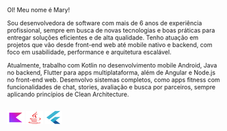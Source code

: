 OI! Meu nome é Mary!

Sou desenvolvedora de software com mais de 6 anos de experiência profissional, sempre em busca de novas tecnologias e boas práticas para entregar soluções eficientes e de alta qualidade. Tenho atuação em projetos que vão desde front-end web até mobile nativo e backend, com foco em usabilidade, performance e arquitetura escalável.

Atualmente, trabalho com Kotlin no desenvolvimento mobile Android, Java no backend, Flutter para apps multiplataforma, além de Angular e Node.js no front-end web. Desenvolvo sistemas completos, como apps fitness com funcionalidades de chat, stories, avaliação e busca por parceiros, sempre aplicando princípios de Clean Architecture.
<div style="display: inline_block"><br>
<img align="center" alt="Mary-Kt" height="30" width="40" src="https://raw.githubusercontent.com/devicons/devicon/master/icons/kotlin/kotlin-original.svg">
  
<img align="center" alt="Mary-Java" height="30" width="40" src="https://raw.githubusercontent.com/devicons/devicon/master/icons/java/java-plain.svg">
  
<img align="center" alt="Rafa-React" height="30" width="40" src="https://raw.githubusercontent.com/devicons/devicon/master/icons/flutter/flutter-original.svg">
   
</div>
<br>

